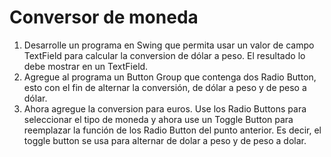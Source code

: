 # Conversor de moneda
1. Desarrolle un programa en Swing que permita usar un valor de campo TextField para calcular la conversion de dólar a peso. El resultado lo debe mostrar en un TextField.
2. Agregue al programa un Button Group que contenga dos Radio Button, esto con el fin de alternar la conversión, de dólar a peso y de peso a dólar.
3. Ahora agregue la conversion para euros. Use los Radio Buttons para seleccionar el tipo de moneda y ahora use un Toggle Button para reemplazar la función de los Radio Button del punto anterior. Es decir, el toggle button se usa para alternar de dolar a peso y de peso a dolar.
